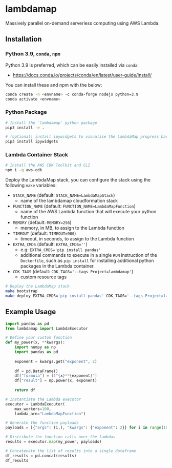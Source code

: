 # lambdamap

Massively parallel on-demand serverless computing using AWS Lambda.

## Installation

### Python 3.9, `conda`, `npm`

Python 3.9 is preferred, which can be easily installed via `conda`:
- https://docs.conda.io/projects/conda/en/latest/user-guide/install/

You can install these and npm with the below:
```bash
conda create -n <envname> -c conda-forge nodejs python=3.9
conda activate <envname>
```

### Python Package

```bash
# Install the `lambdamap` python package
pip3 install -e .

# (optional) install ipywidgets to visualise the LambdaMap progress bars in Jupyter notebooks
pip3 install ipywidgets
```

### Lambda Container Stack

```bash
# Install the AWS CDK Toolkit and CLI
npm i -g aws-cdk
```

Deploy the LambdaMap stack, you can configure the stack using the following
`make` variables:
- `STACK_NAME` (default: `STACK_NAME=LambdaMapStack`)
    - name of the lambdamap cloudformation stack
- `FUNCTION_NAME` (default: `FUNCTION_NAME=LambdaMapFunction`)
    - name of the AWS Lambda function that will execute your python function
- `MEMORY` (default: `MEMORY=256`)
    - memory, in MB, to assign to the Lambda function
- `TIMEOUT` (default: `TIMEOUT=900`)
    - timeout, in seconds, to assign to the Lambda function
- `EXTRA_CMDS` (default: `EXTRA_CMDS=''`)
    - e.g: `EXTRA_CMDS='pip install pandas'` 
    - additional commands to execute in a single `RUN` instruction of
      the `Dockerfile`, such as `pip install` for installing additional
      python packages in the Lambda container.
- `CDK_TAGS` (default: `CDK_TAGS='--tags Project=lambdamap'`)
    - custom resource tags

```bash
# Deploy the LambdaMap stack
make bootstrap
make deploy EXTRA_CMDS='pip install pandas' CDK_TAGS='--tags Project=lambdamap'
```

## Example Usage

```python
import pandas as pd
from lambdamap import LambdaExecutor

# Define your custom function
def my_power(x, **kwargs):
    import numpy as np
    import pandas as pd
    
    exponent = kwargs.get("exponent", 2)
    
    df = pd.DataFrame()
    df["formula"] = [f"{x}**{exponent}"]
    df["result"] = np.power(x, exponent)
    
    return df

# Instantiate the Lambda executor
executor = LambdaExecutor(
    max_workers=100,
    lambda_arn="LambdaMapFunction")

# Generate the function payloads
payloads = [{"args": (i,), "kwargs": {"exponent": 2}} for i in range(100)]

# Distribute the function calls over the lambdas
results = executor.map(my_power, payloads)

# Concatenate the list of results into a single dataframe
df_results = pd.concat(results)
df_results
```